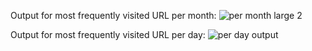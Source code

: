 Output for most frequently visited URL per month:
![per month large 2](https://cloud.githubusercontent.com/assets/25068089/25561585/3886c86e-2d35-11e7-94b8-ab798a1af596.PNG)

Output for most frequently visited URL per day:
![per day output](https://cloud.githubusercontent.com/assets/25068089/25561525/7baed452-2d34-11e7-9b86-825ad272fa11.PNG)
